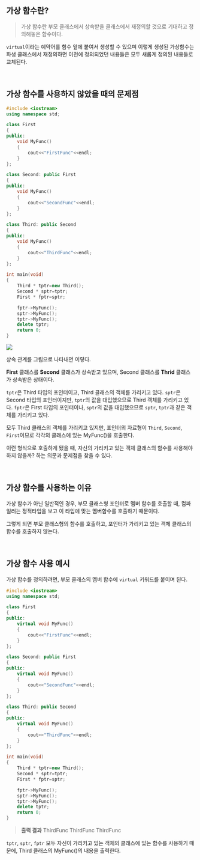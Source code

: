 
## 가상 함수란?
> 가상 함수란 부모 클래스에서 상속받을 클래스에서 재정의할 것으로 기대하고 정의해놓은 함수이다. 
>
`virtual`이라는 예약어를 함수 앞에 붙여서 생성할 수 있으며 이렇게 생성된 가상함수는 파생 클래스에서 재정의하면 이전에 정의되었던 내용들은 모두 새롭게 정의된 내용들로 교체된다.

<br>

## 가상 함수를 사용하지 않았을 때의 문제점
```cpp
#include <iostream>
using namespace std;

class First
{
public:
	void MyFunc()
	{
		cout<<"FirstFunc"<<endl;
	}
};

class Second: public First
{
public:
	void MyFunc()
	{
		cout<<"SecondFunc"<<endl;
	}
};

class Third: public Second
{
public:
	void MyFunc()
	{
		cout<<"ThirdFunc"<<endl;
	}
};

int main(void)
{
	Third * tptr=new Third();
	Second * sptr=tptr;
	First * fptr=sptr;

	fptr->MyFunc();
	sptr->MyFunc();
	tptr->MyFunc();
	delete tptr;
	return 0;
}
```

![](https://velog.velcdn.com/images/seola1ne/post/115e5042-d005-477f-89c6-96f85f8d1668/image.png)



상속 관계를 그림으로 나타내면 이렇다.

**First** 클래스를 **Second** 클래스가 상속받고 있으며, 
Second 클래스를 **Thrid** 클래스가 상속받은 상태이다.

`tptr`은 Third 타입의 포인터이고, Third 클래스의 객체를 가리키고 있다.
 `sptr`은 Second 타입의 포인터이지만, `tptr`의 값을 대입했으므로 Third 객체를 가리키고 있다.
 `fptr`은 First 타입의 포인터이나, `sptr`의 값을 대입했으므로 `sptr`, `tptr`과 같은 객체를 가리키고 있다.
 
 모두 Third 클래스의 객체를 가리키고 있지만, 
 포인터의 자료형이 `Third`, `Second`, `First`이므로 각각의 클래스에 있는 MyFunc()을 호출한다.
 
 이런 형식으로 호출하게 됐을 때, 자신의 가리키고 있는 객체 클래스의 함수를 사용해야 하지 않을까? 하는 의문과 문제점을 찾을 수 있다.

<br>

## 가상 함수를 사용하는 이유

가상 함수가 아닌 일반적인 경우, 부모 클래스형 포인터로 멤버 함수를 호출할 때, 컴파일러는 정적타입을 보고 이 타입에 맞는 멤버함수를 호출하기 때문이다.

그렇게 되면 부모 클래스형의 함수를 호출하고, 포인터가 가리키고 있는 객체 클래스의 함수를 호출하지 않는다.

<br>

## 가상 함수 사용 예시

가상 함수를 정의하려면, 부모 클래스의 멤버 함수에 `virtual` 키워드를 붙이며 된다.

```cpp
#include <iostream>
using namespace std;

class First
{
public:
	virtual void MyFunc()
	{
		cout<<"FirstFunc"<<endl;
	}
};

class Second: public First
{
public:
	virtual void MyFunc()
	{
		cout<<"SecondFunc"<<endl;
	}
};

class Third: public Second
{
public:
	virtual void MyFunc()
	{
		cout<<"ThirdFunc"<<endl;
	}
};

int main(void)
{
	Third * tptr=new Third();
	Second * sptr=tptr;
	First * fptr=sptr;

	fptr->MyFunc();
	sptr->MyFunc();
	tptr->MyFunc();
	delete tptr;
	return 0;
}
```
 
 > **출력 결과**
ThirdFunc
ThirdFunc
ThirdFunc
 
 `tptr`, `sptr`, `fptr` 모두 자신이 가리키고 있는 객체의 클래스에 있는 함수를 사용하기 때문에, Third 클래스의 MyFunc()의 내용을 출력한다.
 